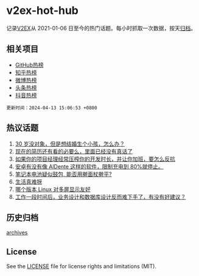 # v2ex-hot-hub

 记录[V2EX](https://www.v2ex.com/)从 2021-01-06 日至今的热门话题。每小时抓取一次数据，按天[归档](archives)。
 
 ## 相关项目

- [GitHub热榜](https://github.com/snaildev/github-hot-hub)
- [知乎热榜](https://github.com/snaildev/zhihu-hot-hub)
- [微博热榜](https://github.com/snaildev/weibo-hot-hub)
- [头条热榜](https://github.com/snaildev/toutiao-hot-hub)
- [抖音热榜](https://github.com/snaildev/douyin-hot-hub)


 `更新时间：2024-04-13 15:06:53 +0800`

## 热议话题

1. [30 岁没对象，但是想结婚生个小孩，怎么办？](https://www.v2ex.com/t/1032017)
1. [现在的简历还有看的必要么，里面已经没有真话了](https://www.v2ex.com/t/1032019)
1. [如果你的项目经理经常压榨你的开发时长，并让你加班，要怎么反抗](https://www.v2ex.com/t/1032012)
1. [安卓有没有像 AlDente 这样的软件，限制充电到 80%就停止。](https://www.v2ex.com/t/1032060)
1. [笔记本电池疑似鼓包, 能否用擀面杖擀平?](https://www.v2ex.com/t/1032055)
1. [生活真难呀](https://www.v2ex.com/t/1032014)
1. [哪个版本 Linux 对多屏显示友好](https://www.v2ex.com/t/1032112)
1. [工作一段时间后，业务设计和数据库设计反而难下手了，有没有好建议？](https://www.v2ex.com/t/1031977)

## 历史归档

[archives](archives)

## License

See the [LICENSE](LICENSE) file for license rights and limitations (MIT).

